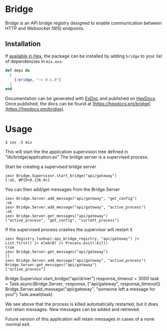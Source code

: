# Bridge

Bridge is an API bridge registry designed to enable communication between
HTTP and Websocket (WS) endpoints. 

## Installation

If [available in Hex](https://hex.pm/docs/publish), the package can be installed
by adding `bridge` to your list of dependencies in `mix.exs`:

```elixir
def deps do
  [
    {:bridge, "~> 0.1.0"}
  ]
end
```

Documentation can be generated with [ExDoc](https://github.com/elixir-lang/ex_doc)
and published on [HexDocs](https://hexdocs.pm). Once published, the docs can
be found at [https://hexdocs.pm/bridge](https://hexdocs.pm/bridge).

# Usage
```
$ iex -S mix
```
This will start the the application supervision tree defined in "lib/bridge/application.ex" The bridge server is a supervised process. 

Start be creating a supervised bridge server
```
iex> Bridge.Supervisor.start_bridge("api/gateway")
{:ok, #PID<0.136.0>}
```

You can then add/get messages from the Bridge.Server 
```
iex> Bridge.Server.add_message("api/gateway", "get_config")
:ok
iex> Bridge.Server.add_message("api/gateway", "active_process")
:ok
iex> Bridge.Server.get_messages("api/gateway")
["active_process", "get_config", "current_process"]
```

If the supervised process crashes the supervisor will restart it
```
iex> Registry.lookup(:api_bridge_registry, "api/gateway") |> List.first() |> elem(0) |> Process.exit(:kill)
true
iex> Bridge.Server.get_messages("api/gateway")
[]
iex> Bridge.Server.add_message("api/gateway", "active_process")
Bridge.Server.get_messages("api/gateway")
["active_process"]
```

Bridge.Supervisor.start_bridge("api/driver")
response_timeout = 3000
task = Task.async(Bridge.Server, :response, ["api/gateway", response_timeout])
Bridge.Server.add_message("api/gateway", "someone left a message for you!")
Task.await(task)


We see above that the process is killed automatically restarted, but 
it does not retain messages. New messages can be added and retrieved. 

Future version of this application will retain messages in cases of a
none :normal exit. 
